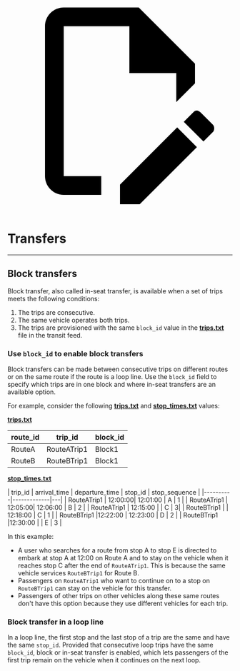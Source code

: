 <a class="pencil-link" href="https://github.com/MobilityData/gtfs.org/edit/main/docs/schedule/examples/continuous-stops.md" title="Edit this page" target="_blank">
    <svg class="pencil" xmlns="http://www.w3.org/2000/svg" viewBox="0 0 24 24"><path d="M10 20H6V4h7v5h5v3.1l2-2V8l-6-6H6c-1.1 0-2 .9-2 2v16c0 1.1.9 2 2 2h4v-2m10.2-7c.1 0 .3.1.4.2l1.3 1.3c.2.2.2.6 0 .8l-1 1-2.1-2.1 1-1c.1-.1.2-.2.4-.2m0 3.9L14.1 23H12v-2.1l6.1-6.1 2.1 2.1Z"></path></svg>
  </a>

# Transfers

<hr>

## Block transfers

Block transfer, also called in-seat transfer, is available when a set of trips meets the following conditions:

1. The trips are consecutive.
2. The same vehicle operates both trips.
3. The trips are provisioned with the same `block_id` value in the [**trips.txt**](../../reference/#tripstxt) file in the transit feed.

### Use `block_id` to enable block transfers

Block transfers can be made between consecutive trips on different routes or on the same route if the route is a loop line. Use the `block_id` field to specify which trips are in one block and where in-seat transfers are an available option.

For example, consider the following [**trips.txt**](../../reference/#tripstxt) and [**stop_times.txt**](../../reference/#stoptimestxt) values:

[**trips.txt**](../../reference/#tripstxt)

| route_id | trip_id     | block_id  |
|----------|-------------|---|
| RouteA   | RouteATrip1 |  Block1 |
| RouteB   | RouteBTrip1 |  Block1 |

[**stop_times.txt**](../../reference/#stoptimestxt)

| trip_id | arrival_time     | departure_time | stop_id | stop_sequence |
|----------|-------------|---|
| RouteATrip1  | 12:00:00|  12:01:00 | A | 1 |
| RouteATrip1  | 12:05:00|  12:06:00 | B | 2 | 
| RouteATrip1 | 12:15:00 | | C | 3|
| RouteBTrip1 | | 12:18:00 | C | 1 |
| RouteBTrip1 |12:22:00 | 12:23:00 | D | 2 |
| RouteBTrip1 |12:30:00 |  | E | 3 | 

In this example:

- A user who searches for a route from stop A to stop E is directed to embark at stop A at 12:00 on Route A and to stay on the vehicle when it reaches stop C after the end of `RouteATrip1`. This is because the same vehicle services `RouteBTrip1` for Route B.
- Passengers on `RouteATrip1` who want to continue on to a stop on `RouteBTrip1` can stay on the vehicle for this transfer.
- Passengers of other trips on other vehicles along these same routes don't have this option because they use different vehicles for each trip.

### Block transfer in a loop line 

In a loop line, the first stop and the last stop of a trip are the same and have the same `stop_id`. Provided that consecutive loop trips have the same `block_id`, block or in-seat transfer is enabled, which lets passengers of the first trip remain on the vehicle when it continues on the next loop.